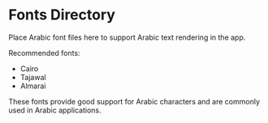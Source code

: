 # Fonts Directory

Place Arabic font files here to support Arabic text rendering in the app.

Recommended fonts:
- Cairo
- Tajawal
- Almarai

These fonts provide good support for Arabic characters and are commonly used in Arabic applications.